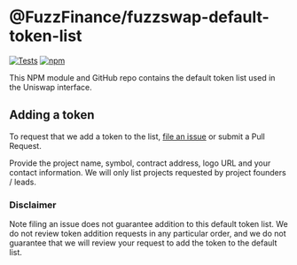 # @FuzzFinance/fuzzswap-default-token-list

[![Tests](https://github.com/Uniswap/token-lists/workflows/Tests/badge.svg)](https://github.com/FuzzFinance/fuzzswap-default-token-list/actions?query=workflow%3ATests)
[![npm](https://img.shields.io/npm/v/@FuzzFinance/fuzzswap-default-token-list)](https://unpkg.com/@FuzzFinance/fuzzswap-default-token-list@latest/)

This NPM module and GitHub repo contains the default token list used in the Uniswap interface.

## Adding a token

To request that we add a token to the list, 
[file an issue](https://github.com/FuzzFinance/fuzzswap-default-token-list/issues/new?assignees=&labels=token+request&template=token-request.md&title=Add+%7BTOKEN_SYMBOL%7D%3A+%7BTOKEN_NAME%7D) or submit a Pull Request.

Provide the project name, symbol, contract address, logo URL and your contact information. We will only list projects requested by project founders / leads.

### Disclaimer

Note filing an issue does not guarantee addition to this default token list.
We do not review token addition requests in any particular order, and we do not
guarantee that we will review your request to add the token to the default list.

